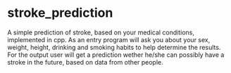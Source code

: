 # stroke_prediction
A simple prediction of stroke, based on your medical conditions, implemented in cpp. 
As an entry program will ask you about your sex, weight, height, drinking and smoking habits to help determine the results. For the output user will get a prediction wether he/she can possibly have a stroke in the future, based on data from other people.
